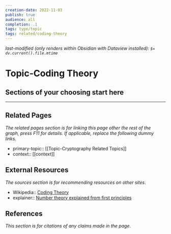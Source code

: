 ```yaml
---
creation-date: 2022-11-03
publish: true
audience: all
completion: .1
tags: type/topic
tags: related/coding-theory
---
```

*last-modified (only renders within Obsidian with Dataview installed): `$= dv.current().file.mtime`*
# Topic-Coding Theory

## Sections of your choosing start here

---
## Related Pages
*The related pages section is for linking this page other the rest of the graph, press F11 for details. If applicable, replace the following dummy links.*
- primary-topic:: [[Topic-Cryptography Related Topics]]
- context:: \[\[context\]\]

## External Resources
*The sources section is for recommending resources on other sites*.
- Wikipedia:: [Coding Theory](https://en.wikipedia.org/wiki/Coding_theory)
- explainer:: [Number theory explained from first principles](https://explained-from-first-principles.com/number-theory/)

## References
*This section is for citations of any claims made in the page*.